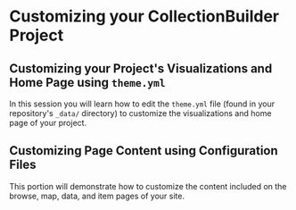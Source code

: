 # Customizing your CollectionBuilder Project

## Customizing your Project's Visualizations and Home Page using `theme.yml`
In this session you will learn how to edit the `theme.yml` file (found in your repository's `_data/` directory) to customize the visualizations and home page of your project.

## Customizing Page Content using Configuration Files
This portion will demonstrate how to customize the content included on the browse, map, data, and item pages of your site.

